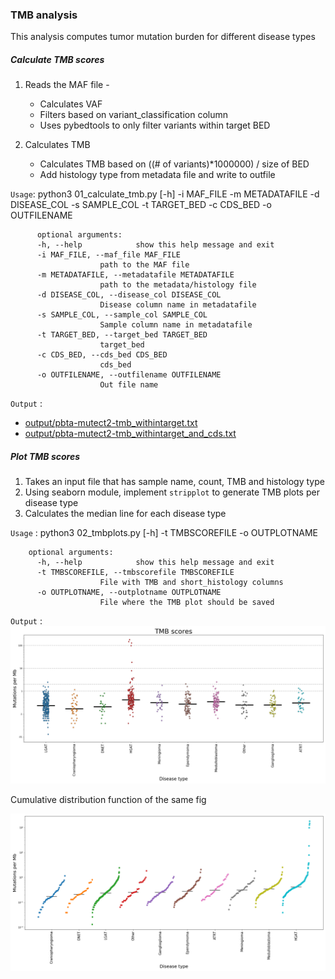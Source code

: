 ### TMB analysis

This analysis computes tumor mutation burden for different disease types

##### Calculate TMB scores
  1. Reads the MAF file -
      - Calculates VAF
      - Filters based on variant_classification column
      - Uses pybedtools to only filter variants within target BED

  2. Calculates TMB
      - Calculates TMB based on ((# of variants)*1000000) / size of BED
      - Add histology type from metadata file and write to outfile


   `Usage`: python3 01_calculate_tmb.py [-h] -i MAF_FILE -m METADATAFILE -d DISEASE_COL -s
                           SAMPLE_COL -t TARGET_BED -c CDS_BED -o OUTFILENAME

          optional arguments:
          -h, --help            show this help message and exit
          -i MAF_FILE, --maf_file MAF_FILE
                        path to the MAF file
          -m METADATAFILE, --metadatafile METADATAFILE
                        path to the metadata/histology file
          -d DISEASE_COL, --disease_col DISEASE_COL
                        Disease column name in metadatafile
          -s SAMPLE_COL, --sample_col SAMPLE_COL
                        Sample column name in metadatafile
          -t TARGET_BED, --target_bed TARGET_BED
                        target_bed
          -c CDS_BED, --cds_bed CDS_BED
                        cds_bed
          -o OUTFILENAME, --outfilename OUTFILENAME
                        Out file name

   `Output` :

   - [output/pbta-mutect2-tmb_withintarget.txt](https://github.com/d3b-center/d3b-bix-analysis-toolkit/tree/TMBanalysis/analyses/TMBanalysis/output)
   - [output/pbta-mutect2-tmb_withintarget_and_cds.txt](https://github.com/d3b-center/d3b-bix-analysis-toolkit/blob/feature/tmb_code/analyses/TMBanalysis/output/pbta-mutect2-tmb_withintarget_and_cds.txt)


##### Plot TMB scores

 1. Takes an input file that has sample name, count, TMB and histology type
 2. Using seaborn module, implement `stripplot` to generate TMB plots per disease type
 3. Calculates the median line for each disease type

   `Usage` : python3 02_tmbplots.py [-h] -t TMBSCOREFILE -o OUTPLOTNAME

        optional arguments:
          -h, --help            show this help message and exit
          -t TMBSCOREFILE, --tmbscorefile TMBSCOREFILE
                        File with TMB and short_histology columns
          -o OUTPLOTNAME, --outplotname OUTPLOTNAME
                        File where the TMB plot should be saved

   `Output` :
   ![](output/pbta-snv-mutect2.TMB.png)

   Cumulative  distribution function of the same fig

   ![](output/pbta-snv-mutect2.CFD.TMB.png)
